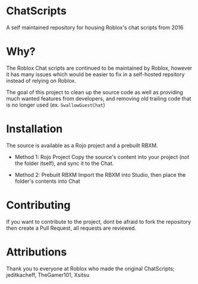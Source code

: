 # ChatScripts
A self maintained repository for housing Roblox's chat scripts from 2016

# Why?
The Roblox Chat scripts are continued to be maintained by Roblox, however it has many issues which would be easier to fix in a self-hosted repsitory instead of relying on Roblox.

The goal of this project to clean up the source code as well as providing much wanted features from developers, and removing old trailing code that is no longer used (ex. ``SwallowGuestChat``)

# Installation
The source is available as a Rojo project and a prebuilt RBXM.

* Method 1: Rojo Project
Copy the source's content into your project (not the folder itself), and sync it to the Chat.

* Method 2: Prebuilt RBXM
Import the RBXM into Studio, then place the folder's contents into Chat

# Contributing
If you want to contribute to the project, dont be afraid to fork the repository then create a Pull Request, all requests are reviewed.

# Attributions
Thank you to everyone at Roblox who made the original ChatScripts; jeditkacheff, TheGamer101, Xsitsu
